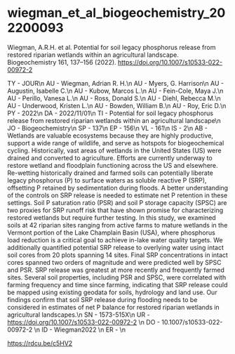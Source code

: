 # wiegman_et_al_biogeochemistry_202200093
Wiegman, A.R.H. et al. Potential for soil legacy phosphorus release from restored riparian wetlands within an agricultural landscape. Biogeochemistry 161, 137–156 (2022). https://doi.org/10.1007/s10533-022-00972-2
 
TY  - JOUR\n
AU  - Wiegman, Adrian R. H.\n
AU  - Myers, G. Harrison\n
AU  - Augustin, Isabelle C.\n
AU  - Kubow, Marcos L.\n
AU  - Fein-Cole, Maya J.\n
AU  - Perillo, Vanesa L.\n
AU  - Ross, Donald S.\n
AU  - Diehl, Rebecca M.\n
AU  - Underwood, Kristen L.\n
AU  - Bowden, William B.\n
AU  - Roy, Eric D.\n
PY  - 2022\n
DA  - 2022/11/01\n
TI  - Potential for soil legacy phosphorus release from restored riparian wetlands within an agricultural landscape\n
JO  - Biogeochemistry\n
SP  - 137\n
EP  - 156\n
VL  - 161\n
IS  - 2\n
AB  - Wetlands are valuable ecosystems because they are highly productive, support a wide range of wildlife, and serve as hotspots for biogeochemical cycling. Historically, vast areas of wetlands in the United States (US) were drained and converted to agriculture. Efforts are currently underway to restore wetland and floodplain functioning across the US and elsewhere. Re-wetting historically drained and farmed soils can potentially liberate legacy phosphorus (P) to surface waters as soluble reactive P (SRP), offsetting P retained by sedimentation during floods. A better understanding of the controls on SRP release is needed to estimate net P retention in these settings. Soil P saturation ratio (PSR) and soil P storage capacity (SPSC) are two proxies for SRP runoff risk that have shown promise for characterizing restored wetlands but require further testing. In this study, we examined soils at 42 riparian sites ranging from active farms to mature wetlands in the Vermont portion of the Lake Champlain Basin (USA), where phosphorus load reduction is a critical goal to achieve in-lake water quality targets. We additionally quantified potential SRP release to overlying water using intact soil cores from 20 plots spanning 14 sites. Final SRP concentrations in intact cores spanned two orders of magnitude and were predicted well by SPSC and PSR. SRP release was greatest at more recently and frequently farmed sites. Several soil properties, including PSR and SPSC, were correlated with farming frequency and time since farming, indicating that SRP release could be mapped using existing geodata for soils, hydrology and land use. Our findings confirm that soil SRP release during flooding needs to be considered in estimates of net P balance for restored riparian wetlands in agricultural landscapes.\n
SN  - 1573-515X\n
UR  - https://doi.org/10.1007/s10533-022-00972-2 \n
DO  - 10.1007/s10533-022-00972-2 \n
ID  - Wiegman2022 \n
ER  - \n

https://rdcu.be/c5HV2 
